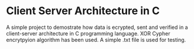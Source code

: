 # Client Server Architecture in C

A simple project to demostrate how data is ecrypted, sent and verified in a client-server architecture in C programming language. 
XOR Cypher encrytpyion algorithm has been used.
A simple .txt file is used for testing. 
